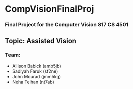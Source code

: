 # CompVisionFinalProj
### Final Project for the Computer Vision S17 CS 4501

## Topic: Assisted Vision

### Team:
* Allison Babick (amb5jb)
* Sadiyah Faruk (sf2ne)
* John Mourad (jmm5kg)
* Neha Telhan (nt7ab)
